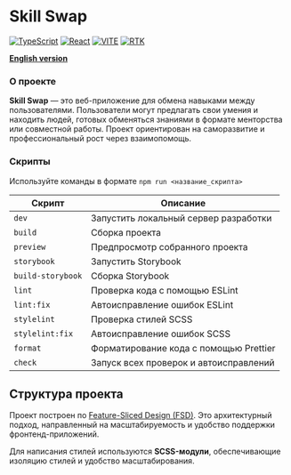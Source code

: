 # Skill Swap
[![TypeScript](https://img.shields.io/badge/TypeScript-5-blue?style=flat&logo=typescript&logoColor=white)](https://www.typescriptlang.org/)
[![React](https://img.shields.io/badge/React-19-blue?style=flat&logo=react&logoColor=white)](https://react.dev/)
[![VITE](https://img.shields.io/badge/Vite-7-yellow?style=flat&logo=vite&logoColor=white)](https://vite.dev/)
[![RTK](https://img.shields.io/badge/ReduxToolkit-2-purple?style=flat&logo=redux&logoColor=white)](https://redux-toolkit.js.org/)

**[English version](./README.md)**

### О проекте
**Skill Swap** — это веб-приложение для обмена навыками между пользователями. Пользователи могут предлагать свои умения и находить людей, готовых обменяться знаниями в формате менторства или совместной работы. Проект ориентирован на саморазвитие и профессиональный рост через взаимопомощь.

### Скрипты
Используйте команды в формате `npm run <название_скрипта>`

| Скрипт               | Описание                                      |
|----------------------|-----------------------------------------------|
| `dev`                | Запустить локальный сервер разработки         |
| `build`              | Сборка проекта                                |
| `preview`            | Предпросмотр собранного проекта               |
| `storybook`          | Запустить Storybook                           |
| `build-storybook`    | Сборка Storybook                              |
| `lint`               | Проверка кода с помощью ESLint                |
| `lint:fix`           | Автоисправление ошибок ESLint                 |
| `stylelint`          | Проверка стилей SCSS                          |
| `stylelint:fix`      | Автоисправление ошибок SCSS                   |
| `format`             | Форматирование кода с помощью Prettier        |
| `check`              | Запуск всех проверок и автоисправлений        |

## Структура проекта
Проект построен по [Feature-Sliced Design (FSD)](https://feature-sliced.design/ru). Это архитектурный подход, направленный на масштабируемость и удобство поддержки фронтенд-приложений.

Для написания стилей используются **SCSS-модули**, обеспечивающие изоляцию стилей и удобство масштабирования.
